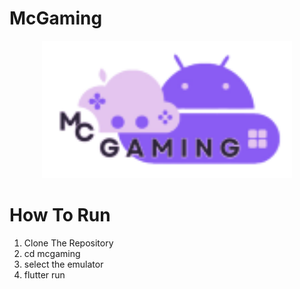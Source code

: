 # McGaming

<p align="center">
    <a href="" target="_blank">
        <img src="https://github.com/Interblues88/McGaming/blob/main/mcgaming/lib/images/logo_mcgaming.png" width="400" alt="McGaming Logo">
    </a>
</p>

# How To Run
1. Clone The Repository
2. cd mcgaming
3. select the emulator
4. flutter run
